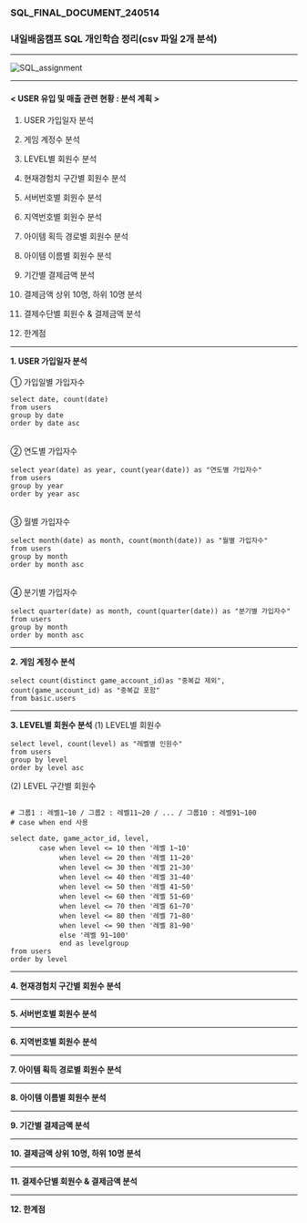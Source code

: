 ### SQL_FINAL_DOCUMENT_240514
### 내일배움캠프 SQL 개인학습 정리(csv 파일 2개 분석)
*** 

![SQL_assignment](https://github.com/inseong0910/sql_final_document_240514/assets/88603039/509313ac-d869-4803-99e7-52dcd6e87445)

***

#### < USER 유입 및 매출 관련 현황 : 분석 계획 > 

1. USER 가입일자 분석

2. 게임 계정수 분석

3. LEVEL별 회원수 분석

4. 현재경험치 구간별 회원수 분석

5. 서버번호별 회원수 분석

6. 지역번호별 회원수 분석

7. 아이템 획득 경로별 회원수 분석

8. 아이템 이름별 회원수 분석

9. 기간별 결제금액 분석

10. 결제금액 상위 10명, 하위 10명 분석

11. 결제수단별 회원수 & 결제금액 분석

12. 한계점 
***

__1. USER 가입일자 분석__
<br/><br/>
   ① 가입일별 가입자수
<pre><code>select date, count(date)
from users 
group by date
order by date asc</code></pre>


<br/>
   ② 연도별 가입자수
<pre><code>select year(date) as year, count(year(date)) as "연도별 가입자수"
from users
group by year 
order by year asc</code></pre>


<br/>
   ③ 월별 가입자수
<pre><code>select month(date) as month, count(month(date)) as "월별 가입자수"
from users 
group by month
order by month asc</code></pre>


<br/>
   ④ 분기별 가입자수 
<pre><code>select quarter(date) as month, count(quarter(date)) as "분기별 가입자수"
from users 
group by month
order by month asc</code></pre>


***
__2. 게임 계정수 분석__
<pre><code>select count(distinct game_account_id)as "중복값 제외",
count(game_account_id) as "중복값 포함" 
from basic.users</code></pre>

***
__3. LEVEL별 회원수 분석__
(1) LEVEL별 회원수
<pre><code>select level, count(level) as "레벨별 인원수"
from users 
group by level
order by level asc</code></pre>

(2) LEVEL 구간별 회원수
<pre><code>
# 그룹1 : 레벨1~10 / 그룹2 : 레벨11~20 / ... / 그룹10 : 레벨91~100
# case when end 사용

select date, game_actor_id, level, 
	   case when level <= 10 then '레벨 1~10'
			when level <= 20 then '레벨 11~20'
			when level <= 30 then '레벨 21~30'
			when level <= 40 then '레벨 31~40'
			when level <= 50 then '레벨 41~50'
			when level <= 60 then '레벨 51~60'
			when level <= 70 then '레벨 61~70'
			when level <= 80 then '레벨 71~80'
			when level <= 90 then '레벨 81~90'
			else '레벨 91~100'
			end as levelgroup
from users 
order by level</code></pre>
***
__4. 현재경험치 구간별 회원수 분석__

***
__5. 서버번호별 회원수 분석__

***
__6. 지역번호별 회원수 분석__

***
__7. 아이템 획득 경로별 회원수 분석__

***
__8. 아이템 이름별 회원수 분석__

***
__9. 기간별 결제금액 분석__

***
__10. 결제금액 상위 10명, 하위 10명 분석__

***
__11. 결제수단별 회원수 & 결제금액 분석__

***
__12. 한계점__



